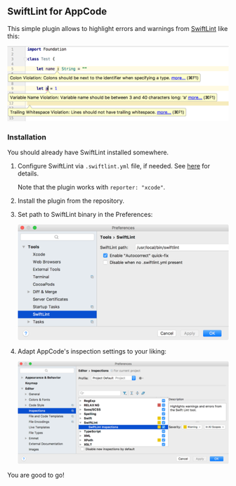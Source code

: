 ## SwiftLint for AppCode

This simple plugin allows to highlight errors and warnings from [SwiftLint](https://github.com/realm/SwiftLint) like this:

<img src="img/swiftlint@2x.png" width="677"/>

### Installation

You should already have SwiftLint installed somewhere.
 1. Configure SwiftLint via `.swiftlint.yml` file, if needed. See [here](https://github.com/realm/SwiftLint#configuration) for details.
 
    Note that the plugin works with `reporter: "xcode"`.
    
 2. Install the plugin from the repository.
 
 3. Set path to SwiftLint binary in the Preferences:

    <img src="img/preferences@2x.png" alt="SwiftLint settings in AppCode Preferences" width="677"/>

 4. Adapt AppCode's inspection settings to your liking:
 
     <img src="img/inspections@2x.png" alt="Section Inspections of AppCode Preferences" width="919"/>

You are good to go!
